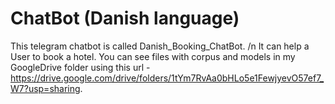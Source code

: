 # ChatBot (Danish language)

This telegram chatbot is called Danish_Booking_ChatBot.
/n It can help a User to book a hotel.
You can see files with corpus and models in my GoogleDrive folder using this url - https://drive.google.com/drive/folders/1tYm7RvAa0bHLo5e1FewjyevO57ef7_W7?usp=sharing.
